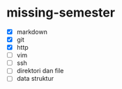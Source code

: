 # missing-semester
- [x] markdown
- [x] git
- [x] http
- [ ] vim
- [ ] ssh
- [ ] direktori dan file
- [ ] data struktur
